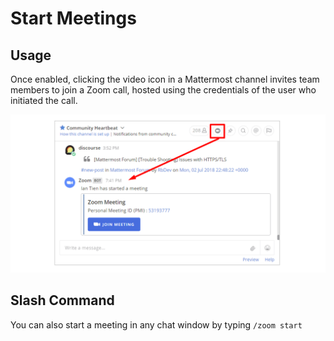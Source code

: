 # Start Meetings

## Usage

Once enabled, clicking the video icon in a Mattermost channel invites team members to join a Zoom call, hosted using the credentials of the user who initiated the call.

![](../.gitbook/assets/42196048-af54d2b8-7e30-11e8-80a0-5e160ae06f03.png)

## Slash Command

You can also start a meeting in any chat window by typing `/zoom start`

